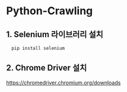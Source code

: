 # Python-Crawling

## 1. Selenium 라이브러리 설치
```
  pip install selenium
```

## 2. Chrome Driver 설치
https://chromedriver.chromium.org/downloads

